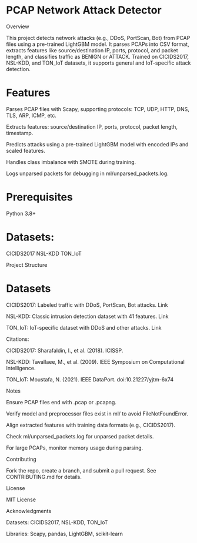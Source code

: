 # PCAP Network Attack Detector



Overview

This project detects network attacks (e.g., DDoS, PortScan, Bot) from PCAP files using a pre-trained LightGBM model. It parses PCAPs into CSV format, extracts features like source/destination IP, ports, protocol, and packet length, and classifies traffic as BENIGN or ATTACK. Trained on CICIDS2017, NSL-KDD, and TON_IoT datasets, it supports general and IoT-specific attack detection.

# Features

Parses PCAP files with Scapy, supporting protocols: TCP, UDP, HTTP, DNS, TLS, ARP, ICMP, etc.

Extracts features: source/destination IP, ports, protocol, packet length, timestamp.

Predicts attacks using a pre-trained LightGBM model with encoded IPs and scaled features.

Handles class imbalance with SMOTE during training.

Logs unparsed packets for debugging in ml/unparsed_packets.log.

# Prerequisites

Python 3.8+

# Datasets:

CICIDS2017
NSL-KDD
TON_IoT

Project Structure

# Datasets





CICIDS2017: Labeled traffic with DDoS, PortScan, Bot attacks. Link



NSL-KDD: Classic intrusion detection dataset with 41 features. Link



TON_IoT: IoT-specific dataset with DDoS and other attacks. Link

Citations:





CICIDS2017: Sharafaldin, I., et al. (2018). ICISSP.



NSL-KDD: Tavallaee, M., et al. (2009). IEEE Symposium on Computational Intelligence.



TON_IoT: Moustafa, N. (2021). IEEE DataPort. doi:10.21227/yjtm-6x74

Notes





Ensure PCAP files end with .pcap or .pcapng.



Verify model and preprocessor files exist in ml/ to avoid FileNotFoundError.



Align extracted features with training data formats (e.g., CICIDS2017).



Check ml/unparsed_packets.log for unparsed packet details.



For large PCAPs, monitor memory usage during parsing.

Contributing

Fork the repo, create a branch, and submit a pull request. See CONTRIBUTING.md for details.

License

MIT License

Acknowledgments





Datasets: CICIDS2017, NSL-KDD, TON_IoT



Libraries: Scapy, pandas, LightGBM, scikit-learn
